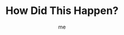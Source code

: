 ---
title        : "How Did This Happen?"
link         : https://medium.com/@buster/how-did-this-happen-b29fd74243d0
author       : me

one_liner    : "Round One: Humanity is destroyed by a super artificial intelligence. How did this happen???"
image			   : 
piles			   : ['thought-experiment', 'fiction', 'artificial-intelligence']
redirect 		 : true
---
